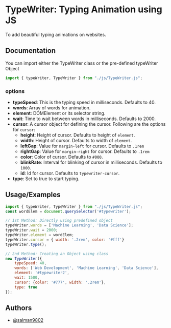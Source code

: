 
# TypeWriter: Typing Animation using JS

To add beautiful typing animations on websites.


## Documentation

You can import either the TypeWriter class or the pre-defined typeWriter Object
```javascript
import { typeWriter, TypeWriter } from "./js/TypeWriter.js";
```

### **options**

- **typeSpeed**: This is the typing speed in milliseconds. Defaults to 40.
- **words**: Array of words for animation.
- **element**: DOMElement or its selector string.
- **wait**: Time to wait between words in milliseconds. Defaults to 2000.
- **cursor**: A cursor object for defining the cursor. Following are the options for `cursor`:
    - **height**: Height of cursor. Defaults to height of `element`.
    - **width**: Height of cursor. Defaults to width of `element`.
    - **leftGap**: Value for `margin-left` for cursor. Defaults to `.1rem`
    - **rightGap**: Value for `margin-right` for cursor. Defaults to `.1rem`
    - **color**: Color of cursor. Defaults to `#000`.
    - **blinkRate**: Interval for blinking of cursor in milliseconds. Defaults to `1000`.
    - **id**: Id for cursor. Defaults to `typewriter-cursor`.
- **type**: Set to true to start typing.

## Usage/Examples

```javascript
import { typeWriter, TypeWriter } from "./js/TypeWriter.js";
const wordElem = document.querySelector('#typewriter');

// 1st Method: Directly using predefined object
typeWriter.words = ['Machine Learning', 'Data Science'];
typeWriter.wait = 2000;
typeWriter.element = wordElem;
typeWriter.cursor = { width: '.2rem', color: '#fff'}
typeWriter.type();

// 2nd Method: Creating an Object using class
new TypeWriter({
    typeSpeed: 40,
    words: ['Web Development', 'Machine Learning', 'Data Science'],
    element: '#typewriter2',
    wait: 1500,
    cursor: {color: '#777', width: '.2rem'},
    type: true
});
```


## Authors

- [@salman9802](https://www.github.com/salman9802)

